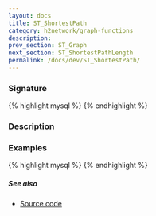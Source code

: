 ```yaml
---
layout: docs
title: ST_ShortestPath
category: h2network/graph-functions
description: 
prev_section: ST_Graph
next_section: ST_ShortestPathLength
permalink: /docs/dev/ST_ShortestPath/
---
```


### Signature

{% highlight mysql %}
{% endhighlight %}

### Description

### Examples

{% highlight mysql %}
{% endhighlight %}

##### See also

* <a href="https://github.com/irstv/H2GIS/blob/a8e61ea7f1953d1bad194af926a568f7bc9aac96/h2network/src/main/java/org/h2gis/network/graph_creator/ST_ShortestPath.java" target="_blank">Source code</a>
